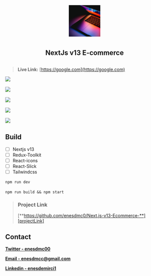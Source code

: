 <div style="display:flex; align-items:center; justify-content:center; flex-direction:column; gap:10px">
    <img style="width:100px; height:100px; object-fit:cover;" src="./images/logo.png"/>
    <h2>
        NextJs v13 E-commerce
    </h2>
</div>



> **Live Link:**  [https://google.com](https://google.com)



![][gif]



![][img1]

![][img2]

![][img3]

![][img4]



## Build

- [ ] Nextjs v13
- [ ] Redux-Toolkit
- [ ] React-icons
- [ ] React-Slick
- [ ] Tailwindcss

```react
npm run dev

npm run build && npm start
```



> ### Project Link
>
> [**https://github.com/enesdmc0/Next.js-v13-Ecommerce-**][projectLink]

## Contact

[**Twitter - enesdmc00**][twitter]

[**Email - enesdmcc@gmail.com**][mail]

[**Linkedin - enesdemirci1**][linkedin]







[gif]: ./images/gif.gif
[img1]: ./images/img1.png
[img2]: ./images/img2.png
[img3]:./images/img3.png
[img4]: ./images/img4.png
[mail]: enesdmcc@gmail.com
[twitter]: https://twitter.com/enesdmc00
[linkedin]: inkedin.com/in/enesdemirci1
[projectLink]: https://github.com/enesdmc0/Next.js-v13-Ecommerce-



